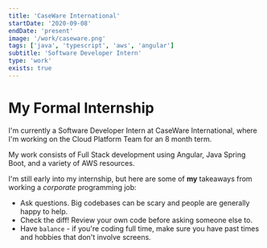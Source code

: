 ```yaml
---
title: 'CaseWare International'
startDate: '2020-09-08'
endDate: 'present'
image: '/work/caseware.png'
tags: ['java', 'typescript', 'aws', 'angular']
subtitle: 'Software Developer Intern'
type: 'work'
exists: true
---
```


# My Formal Internship
I'm currently a Software Developer Intern at CaseWare International, where I'm working on the Cloud Platform Team for an 8 month term. 

My work consists of Full Stack development using Angular, Java Spring Boot, and a variety of AWS resources.

I'm still early into my internship, but here are some of <b>my</b>  takeaways from working a <i>corporate</i> programming job: 
- Ask questions. Big codebases can be scary and people are generally happy to help.
- Check the diff! Review your own code before asking someone else to. 
- Have `balance` - if you're coding full time, make sure you have past times and hobbies that don't involve screens.
<!-- 
So far, this internship has been a great experience in learning new technologies, best practices, and most importantly, how to collaborate (especially remotely). Working on a big team/project is worlds different than a small team, and I'm still learning how to be an effective team member.  -->